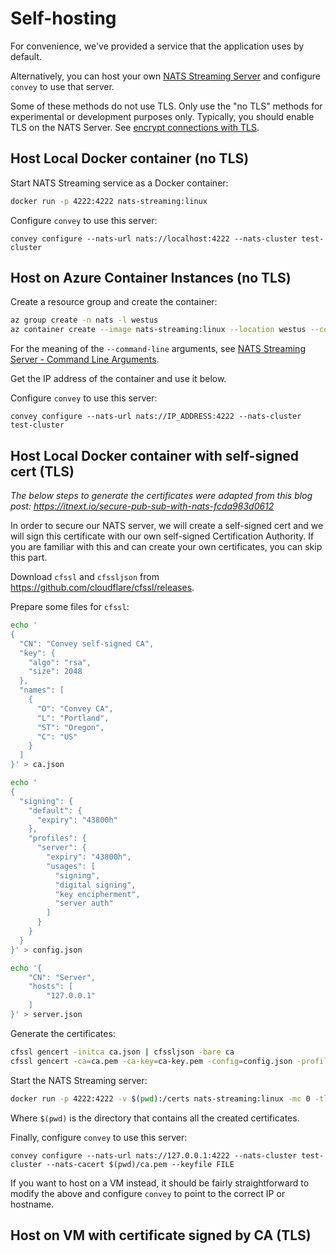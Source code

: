 # Self-hosting

For convenience, we've provided a service that the application uses by default.

Alternatively, you can host your own [NATS Streaming Server](https://docs.nats.io/nats-streaming-concepts/intro) and configure `convey` to use that server.

Some of these methods do not use TLS. Only use the "no TLS" methods for experimental or development purposes only. Typically, you should enable TLS on the NATS Server. See [encrypt connections with TLS](https://docs.nats.io/developing-with-nats/security/tls).

## Host Local Docker container (no TLS)

Start NATS Streaming service as a Docker container:

```sh
docker run -p 4222:4222 nats-streaming:linux
```

Configure `convey` to use this server:

```
convey configure --nats-url nats://localhost:4222 --nats-cluster test-cluster
```

## Host on Azure Container Instances (no TLS)

Create a resource group and create the container:
```sh
az group create -n nats -l westus
az container create --image nats-streaming:linux --location westus --command-line "/nats-streaming-server -cid test-cluster -mc 0 -ma 30m -mi 10m -D" -g nats -n nats-container --ports 4222 --ip-address Public
```

For the meaning of the `--command-line` arguments, see [NATS Streaming Server - Command Line Arguments](https://docs.nats.io/nats-streaming-server/configuring/cmdline).

Get the IP address of the container and use it below.

Configure `convey` to use this server:

```
convey configure --nats-url nats://IP_ADDRESS:4222 --nats-cluster test-cluster
```

## Host Local Docker container with self-signed cert (TLS)

*The below steps to generate the certificates were adapted from this blog post: https://itnext.io/secure-pub-sub-with-nats-fcda983d0612*

In order to secure our NATS server, we will create a self-signed cert and we will sign this certificate with our own self-signed Certification Authority. If you are familiar with this and can create your own certificates, you can skip this part.

Download `cfssl` and `cfssljson` from https://github.com/cloudflare/cfssl/releases.

Prepare some files for `cfssl`:

```sh
echo '
{
  "CN": "Convey self-signed CA",
  "key": {
    "algo": "rsa",
    "size": 2048
  },
  "names": [
    {
      "O": "Convey CA",
      "L": "Portland",
      "ST": "Oregon",
      "C": "US"
    }
  ]
}' > ca.json
```

```sh
echo '
{
  "signing": {
    "default": {
      "expiry": "43800h"
    },
    "profiles": {   
      "server": {
        "expiry": "43800h",
        "usages": [
          "signing",
          "digital signing",
          "key encipherment",
          "server auth"
        ]
      }
    }
  }
}' > config.json
```

```sh
echo '{
    "CN": "Server",
    "hosts": [
        "127.0.0.1"
    ]
}' > server.json
```

Generate the certificates:

```sh
cfssl gencert -initca ca.json | cfssljson -bare ca
cfssl gencert -ca=ca.pem -ca-key=ca-key.pem -config=config.json -profile=server server.json | cfssljson -bare server
```

Start the NATS Streaming server:

```sh
docker run -p 4222:4222 -v $(pwd):/certs nats-streaming:linux -mc 0 -tls_client_cacert /certs/ca.pem --encrypt --encryption_key mykey --tlscert /certs/server.pem --tlskey /certs/server-key.pem --tls
```

Where `$(pwd)` is the directory that contains all the created certificates.

Finally, configure `convey` to use this server:

```
convey configure --nats-url nats://127.0.0.1:4222 --nats-cluster test-cluster --nats-cacert $(pwd)/ca.pem --keyfile FILE
```

If you want to host on a VM instead, it should be fairly straightforward to modify the above and configure `convey` to point to the correct IP or hostname.

## Host on VM with certificate signed by CA (TLS)

<!-- TODO-DEREK Complete this using Lets Encrypt. -->
